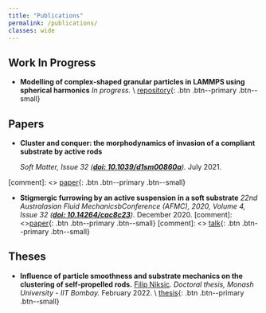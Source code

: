 ```yaml
---
title: "Publications"
permalink: /publications/
classes: wide
---
```


## Work In Progress

* **Modelling of complex-shaped granular particles in LAMMPS using spherical harmonics**
  _In progress._ \\
  [repository]((https://github.com/imaranresearch/LAMMPS-SPHERHARM/tree/develop)){: .btn .btn--primary .btn--small}
 

## Papers

* **Cluster and conquer: the morphodynamics of invasion of a compliant substrate by active rods**

  _Soft Matter, Issue 32
  ([**doi: 10.1039/d1sm00860a**](https://pubs.rsc.org/en/Content/ArticleLanding/2021/SM/D1SM00860A#!divAbstract))._
  July 2021.


 [comment]: <>  [paper](/assets/files/oopsla2020/diffstream.pdf){: .btn .btn--primary .btn--small}

* **Stigmergic furrowing by an active suspension in a soft substrate**
  _22nd Australasian Fluid MechanicsbConference (AFMC), 2020, Volume 4, Issue 32
  ([**doi: 10.14264/cac8c23**](https://espace.library.uq.edu.au/data/UQ_cac8c23/AFMC2020_Revised_paper_236.pdf?Expires=1664618853&Key-Pair-Id=APKAJKNBJ4MJBJNC6NLQ&Signature=cXG6sL8Gnn73g2f4ORrudYZJW16ukSVmjA4s0ZJF~QyDLp8xk6Vef~I1631Yq4Bt2G1S1UHWbM6idcjUpsJbmNQC4Jj3ARvyZ2sg3qZ6t3mg9zaUF4960OAQEdVgQOzLx~N2tsaF~LEpv81xVQ65mRv2~TxN5FR35rNafFxLfIIoL5hBJE9rhAtXcOMTA9xoATEyk7xJWXyUjIo9XGSZfhpu~mu3jwKRNZVPgatgvrp9LcZU0y0g3632O~tefNrGayFvW2AsHN9H8h5odapHR7jKvDSnfSIL0C772DmyM5oKuLNA2cEYZLg69KIv9hIUwioOknd1hQnbs3PSJDHUSw__))._
  December 2020. 
   [comment]: <>[paper](/assets/files/oopsla2020/consensus-testing.pdf){: .btn .btn--primary .btn--small}
   [comment]: <> [talk](https://youtu.be/UwEvq5B5fcw){: .btn .btn--primary .btn--small}

 
## Theses

* **Influence of particle smoothness and substrate mechanics on the clustering of self-propelled rods.**
  [Filip Niksic](https://imaranresearch.github.io/).
  _Doctoral thesis, Monash University - IIT Bombay._
  February 2022. \\
  [thesis](https://bridges.monash.edu/articles/thesis/Influence_of_particle_smoothness_and_substrate_mechanics_on_the_clustering_of_self-propelled_rods/19217040){: .btn .btn--primary .btn--small}
